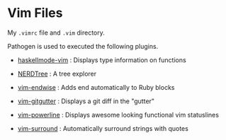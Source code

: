 # Vim Files

My `.vimrc` file and `.vim` directory.

Pathogen is used to executed the following plugins.

* [haskellmode-vim](https://github.com/lukerandall/haskellmode-vim) : Displays type information on functions

* [NERDTree](https://github.com/scrooloose/nerdtree) : A tree explorer

* [vim-endwise](https://github.com/tpope/vim-endwise) : Adds end automatically to Ruby blocks

* [vim-gitgutter](https://github.com/airblade/vim-gitgutter) : Displays a git diff in the "gutter" 

* [vim-powerline](https://github.com/Lokaltog/vim-powerline) : Displays awesome looking functional vim statuslines

* [vim-surround](https://github.com/tpope/vim-surround) : Automatically surround strings with quotes 

